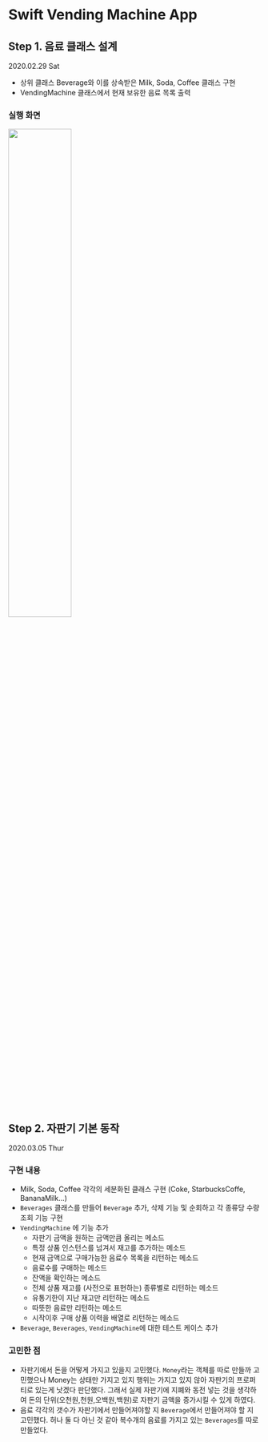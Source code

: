 # Swift Vending Machine App



## Step 1. 음료 클래스 설계

2020.02.29 Sat

- 상위 클래스 Beverage와 이를 상속받은 Milk, Soda, Coffee 클래스 구현
- VendingMachine 클래스에서 현재 보유한 음료 목록 출력 



### 실행 화면

<img src="https://user-images.githubusercontent.com/40784518/75602870-81954500-5b0c-11ea-84c1-819746c989a5.png " width="50%"></img>



## Step 2. 자판기 기본 동작

2020.03.05 Thur

### 구현 내용 

- Milk, Soda, Coffee 각각의 세분화된 클래스 구현 (Coke, StarbucksCoffe, BananaMilk...)
- `Beverages` 클래스를 만들어 `Beverage` 추가, 삭제 기능 및 순회하고 각 종류당 수량 조회 기능 구현
- `VendingMachine` 에 기능 추가
  - 자판기 금액을 원하는 금액만큼 올리는 메소드
  - 특정 상품 인스턴스를 넘겨서 재고를 추가하는 메소드
  - 현재 금액으로 구매가능한 음료수 목록을 리턴하는 메소드
  - 음료수를 구매하는 메소드
  - 잔액을 확인하는 메소드
  - 전체 상품 재고를 (사전으로 표현하는) 종류별로 리턴하는 메소드
  - 유통기한이 지난 재고만 리턴하는 메소드
  - 따뜻한 음료만 리턴하는 메소드
  - 시작이후 구매 상품 이력을 배열로 리턴하는 메소드
- `Beverage`, `Beverages`, `VendingMachine`에 대한 테스트 케이스 추가 

### 고민한 점

- 자판기에서 돈을 어떻게 가지고 있을지 고민했다. `Money`라는 객체를 따로 만들까 고민했으나 Money는 상태만 가지고 있지 행위는 가지고 있지 않아 자판기의 프로퍼티로 있는게 낫겠다 판단했다. 그래서 실제 자판기에 지폐와 동전 넣는 것을 생각하여 돈의 단위(오천원,천원,오백원,백원)로 자판기 금액을 증가시킬 수 있게 하였다.
- 음료 각각의 갯수가 자판기에서 만들어져야할 지 `Beverage`에서 만들어져야 할 지 고민했다. 허나 둘 다 아닌 것 같아 복수개의 음료를 가지고 있는 `Beverages`를 따로 만들었다.